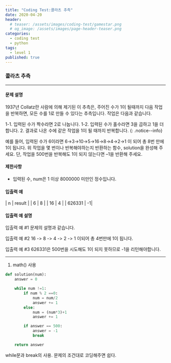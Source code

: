 ```yaml
---
title: "Coding Test:콜라츠 추측"
date: 2020-04-20
header:
  # teaser: /assets/images/coding-test/gamestar.png
  # og_image: /assets/images/page-header-teaser.png
categories:
  - coding test
  - python
tags:
  - level 1
published: true
---
```


### 콜라츠 추측

---

#### 문제 설명

1937년 Collatz란 사람에 의해 제기된 이 추측은, 주어진 수가 1이 될때까지 다음 작업을 반복하면, 모든 수를 1로 만들 수 있다는 추측입니다. 작업은 다음과 같습니다.

1-1. 입력된 수가 짝수라면 2로 나눕니다.
1-2. 입력된 수가 홀수라면 3을 곱하고 1을 더합니다.
2. 결과로 나온 수에 같은 작업을 1이 될 때까지 반복합니다.
{: .notice--info}

예를 들어, 입력된 수가 6이라면 6→3→10→5→16→8→4→2→1 이 되어 총 8번 만에 1이 됩니다. 위 작업을 몇 번이나 반복해야하는지 반환하는 함수, solution을 완성해 주세요. 단, 작업을 500번을 반복해도 1이 되지 않는다면 –1을 반환해 주세요.

#### 제한사항

- 입력된 수, num은 1 이상 8000000 미만인 정수입니다.

#### 입출력 예

| n | result |
| 6 | 8 |
| 16 | 4 |
| 626331	| -1|

#### 입출력 예 설명

입출력 예 #1
문제의 설명과 같습니다.

입출력 예 #2
16 -> 8 -> 4 -> 2 -> 1 이되어 총 4번만에 1이 됩니다.

입출력 예 #3
626331은 500번을 시도해도 1이 되지 못하므로 -1을 리턴해야합니다.

---

1.  math() 사용

```python
def solution(num):
    answer = 0

    while num !=1:
        if num % 2 ==0:
            num = num/2
            answer += 1
        else:
            num = (num*3)+1
            answer += 1

        if answer == 500:
            answer = -1
            break

    return answer
```

while문과 break의 사용. 문제의 조건대로 코딩해주면 쉽다.
